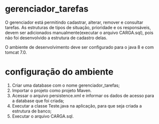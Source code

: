 # gerenciador_tarefas

O gerenciador está permitindo cadastrar, alterar, remover e consultar tarefas. As estruturas de tipos de situação, prioridade e os responsáveis, devem ser adicionados manualmente(executar o arquivo CARGA.sql), pois não foi desenvolvido a estrutura de cadastro delas.

O ambiente de desenvolvimento deve ser configurado para o java 8 e com tomcat 7.0.

# configuração do ambiente

1. Criar uma database com o nome gerenciador_tarefas;
2. Importar o projeto como projeto Maven.
3. Acessar o arquivo persistence.xml e informar os dados de acesso para a database que foi criada;
4. Executar a classe Teste.java na aplicação, para que seja criada a estrutura de banco;
5. Executar o arquivo CARGA.sql.

